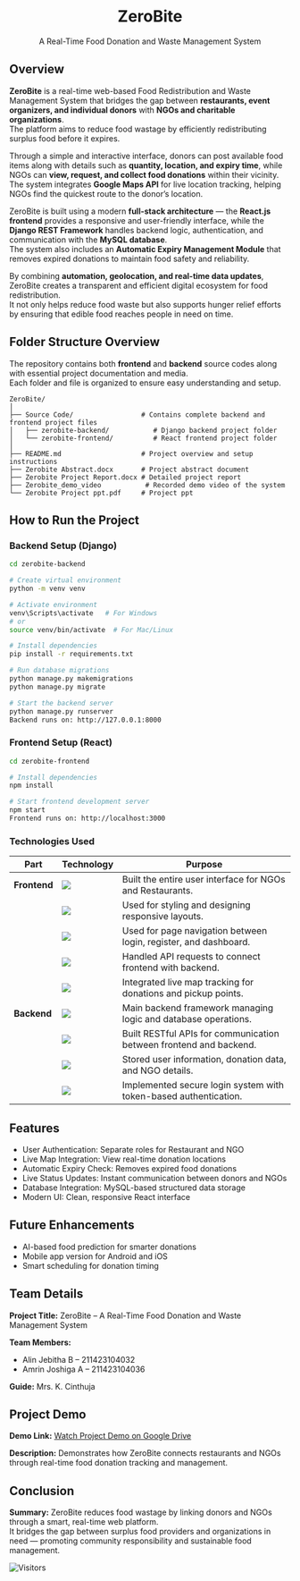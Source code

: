 <h1 align="center">ZeroBite</h1>
<p align="center">A Real-Time Food Donation and Waste Management System</p>


## Overview
**ZeroBite** is a real-time web-based Food Redistribution and Waste Management System that bridges the gap between **restaurants, event organizers, and individual donors** with **NGOs and charitable organizations**.  
The platform aims to reduce food wastage by efficiently redistributing surplus food before it expires.

Through a simple and interactive interface, donors can post available food items along with details such as **quantity, location, and expiry time**, while NGOs can **view, request, and collect food donations** within their vicinity.  
The system integrates **Google Maps API** for live location tracking, helping NGOs find the quickest route to the donor’s location.

ZeroBite is built using a modern **full-stack architecture** — the **React.js frontend** provides a responsive and user-friendly interface, while the **Django REST Framework** handles backend logic, authentication, and communication with the **MySQL database**.  
The system also includes an **Automatic Expiry Management Module** that removes expired donations to maintain food safety and reliability.

By combining **automation, geolocation, and real-time data updates**, ZeroBite creates a transparent and efficient digital ecosystem for food redistribution.  
It not only helps reduce food waste but also supports hunger relief efforts by ensuring that edible food reaches people in need on time.

## Folder Structure Overview
The repository contains both **frontend** and **backend** source codes along with essential project documentation and media.  
Each folder and file is organized to ensure easy understanding and setup.

```
ZeroBite/
│
├── Source Code/                 # Contains complete backend and frontend project files
│   ├── zerobite-backend/           # Django backend project folder
│   └── zerobite-frontend/          # React frontend project folder
│
├── README.md                    # Project overview and setup instructions
├── Zerobite Abstract.docx       # Project abstract document
├── Zerobite Project Report.docx # Detailed project report
├── Zerobite_demo_video           # Recorded demo video of the system
└── Zerobite Project ppt.pdf     # Project ppt
```

## How to Run the Project

### Backend Setup (Django)
```bash
cd zerobite-backend

# Create virtual environment
python -m venv venv

# Activate environment
venv\Scripts\activate   # For Windows
# or
source venv/bin/activate  # For Mac/Linux

# Install dependencies
pip install -r requirements.txt

# Run database migrations
python manage.py makemigrations
python manage.py migrate

# Start the backend server
python manage.py runserver
Backend runs on: http://127.0.0.1:8000
```
### Frontend Setup (React)
```bash
cd zerobite-frontend

# Install dependencies
npm install

# Start frontend development server
npm start
Frontend runs on: http://localhost:3000
```
### Technologies Used
| **Part**     | **Technology**                                                                                          | **Purpose**                                        |
| ------------ | ------------------------------------------------------------------------------------------------------- | ------------------------------------------------------------------ |
| **Frontend** | <img src="https://img.shields.io/badge/React-blue?logo=react&logoColor=white" />                        | Built the entire user interface for NGOs and Restaurants.          |
|              | <img src="https://img.shields.io/badge/SCSS-pink?logo=sass&logoColor=white" />                          | Used for styling and designing responsive layouts.                 |
|              | <img src="https://img.shields.io/badge/React%20Router%20DOM-orange?logo=reactrouter&logoColor=white" /> | Used for page navigation between login, register, and dashboard.   |
|              | <img src="https://img.shields.io/badge/Axios-5A29E4?logo=axios&logoColor=white" />                      | Handled API requests to connect frontend with backend.             |
|              | <img src="https://img.shields.io/badge/Google%20Maps%20API-lightgrey?logo=googlemaps&logoColor=blue" /> | Integrated live map tracking for donations and pickup points.      |
| **Backend**  | <img src="https://img.shields.io/badge/Django-green?logo=django&logoColor=white" />                     | Main backend framework managing logic and database operations.     |
|              | <img src="https://img.shields.io/badge/Django%20REST%20Framework-red?logo=django&logoColor=white" />    | Built RESTful APIs for communication between frontend and backend. |
|              | <img src="https://img.shields.io/badge/MySQL-blue?logo=mysql&logoColor=white" />                        | Stored user information, donation data, and NGO details.           |
|              | <img src="https://img.shields.io/badge/JWT-orange?logo=jsonwebtokens&logoColor=white" />                | Implemented secure login system with token-based authentication.   |


## Features
- User Authentication: Separate roles for Restaurant and NGO
- Live Map Integration: View real-time donation locations
- Automatic Expiry Check: Removes expired food donations
- Live Status Updates: Instant communication between donors and NGOs
- Database Integration: MySQL-based structured data storage
- Modern UI: Clean, responsive React interface
  

## Future Enhancements
- AI-based food prediction for smarter donations
- Mobile app version for Android and iOS
- Smart scheduling for donation timing


## Team Details
**Project Title:** ZeroBite – A Real-Time Food Donation and Waste Management System

**Team Members:**  
- Alin Jebitha B – 211423104032  
- Amrin Joshiga A – 211423104036

**Guide:** Mrs. K. Cinthuja

## Project Demo
**Demo Link:** [Watch Project Demo on Google Drive](https://drive.google.com/file/d/1fdRRJz4JECmPX2tRPfO3uw02Nh5NtvAM/view?usp=drive_link)  

**Description:** Demonstrates how ZeroBite connects restaurants and NGOs through real-time food donation tracking and management.

## Conclusion
**Summary:** ZeroBite reduces food wastage by linking donors and NGOs through a smart, real-time web platform.  
It bridges the gap between surplus food providers and organizations in need — promoting community responsibility and sustainable food management.

![Visitors](https://komarev.com/ghpvc/?username=Alinjebi90&repo=ZeroBite&label=🍴%20Visitors&color=00c853&style=for-the-badge)
